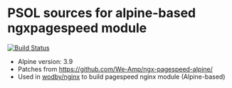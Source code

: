 # PSOL sources for alpine-based ngxpagespeed module 

[![Build Status](https://travis-ci.com/wodby/nginx-alpine-psol.svg?branch=master)](https://travis-ci.com/wodby/nginx-alpine-psol)

* Alpine version: 3.9
* Patches from https://github.com/We-Amp/ngx-pagespeed-alpine/
* Used in [wodby/nginx](https://github.com/wodby/nginx) to build pagespeed nginx module (Alpine-based)

